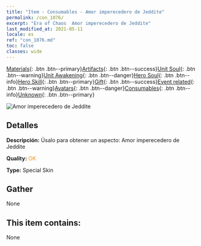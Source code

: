 ```yaml
---
title: "Item - Consumables - Amor imperecedero de Jeddite"
permalink: /con_1076/
excerpt: "Era of Chaos  Amor imperecedero de Jeddite"
last_modified_at: 2021-05-11
locale: es
ref: "con_1076.md"
toc: false
classes: wide
---
```

 [Materials](/ItemsES/){: .btn .btn--primary}[Artifacts](/ItemsES/Artifacts/){: .btn .btn--success}[Unit Soul](/ItemsES/UnitSoul/){: .btn .btn--warning}[Unit Awakening](/ItemsES/UnitAwakening/){: .btn .btn--danger}[Hero Soul](/ItemsES/HeroSoul/){: .btn .btn--info}[Hero Skill](/ItemsES/HeroSkill/){: .btn .btn--primary}[Gift](/ItemsES/Gift/){: .btn .btn--success}[Event related](/ItemsES/Events/){: .btn .btn--warning}[Avatars](/ItemsES/Avatars/){: .btn .btn--danger}[Consumables](/ItemsES/Consumables/){: .btn .btn--info}[Unknown](/ItemsES/Unknown/){: .btn .btn--primary}

 ![Amor imperecedero de Jeddite](/images/h/h_Jeddite2.jpg)

## Detalles
 **Descripción:** Úsalo para obtener un aspecto: Amor imperecedero de Jeddite

 **Quality:** <span style="color: #FF8C00">OK</span>

 **Type:** Special Skin

## Gather

  None

## This item contains:

  None

